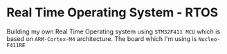 # Real Time Operating System - RTOS
Building my own Real Time Operating system using ```STM32F411 MCU``` which is based on ```ARM-Cortex-M4``` architecture. The board which I'm using is ```Nucleo-F411RE```
